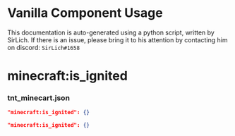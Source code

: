 # Vanilla Component Usage
This documentation is auto-generated using a python script, written by SirLich. If there is an issue, please bring it to his attention by contacting him on discord: `SirLich#1658`

# minecraft:is_ignited
### tnt_minecart.json
```JSON
"minecraft:is_ignited": {}
```

```JSON
"minecraft:is_ignited": {}
```

